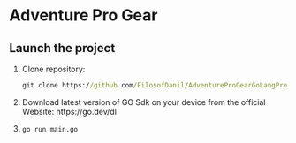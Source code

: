 <h1>Adventure Pro Gear </h1>


<h2>Launch the project </h2>

<ol>

<li>
Clone repository:

```cmd
git clone https://github.com/FilosofDanil/AdventureProGearGoLangProject.git
```
</li>

<li>
Download latest version of GO Sdk on your device from the official Website:
<a>https://go.dev/dl</a>
</li>

<li>


```cmd
go run main.go
```


</li>
</ol>

